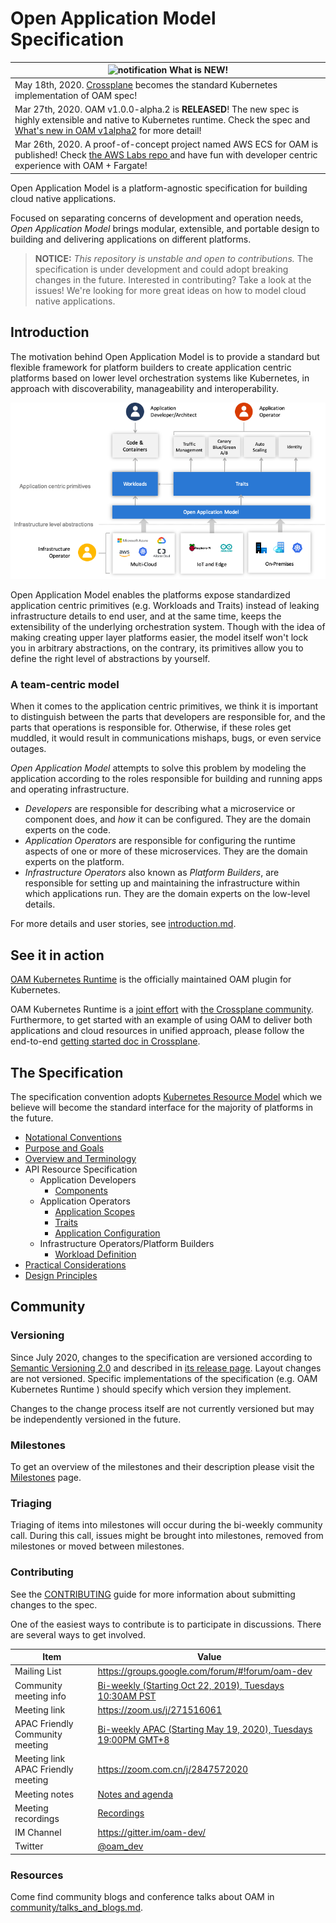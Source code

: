 # Open Application Model Specification

|![notification](assets/bell-outline-badge.svg) What is NEW!|
|------------------|
|May 18th, 2020. [Crossplane](https://github.com/crossplane/crossplane) becomes the standard Kubernetes implementation of OAM spec!|
|Mar 27th, 2020. OAM v1.0.0-alpha.2 is **RELEASED**! The new spec is highly extensible and native to Kubernetes runtime. Check the spec and [What's new in OAM v1alpha2](https://speakerdeck.com/resouer/whats-new-in-oam-v1alpha2-spec) for more detail!|
|Mar 26th, 2020. A proof-of-concept project named AWS ECS for OAM is published! Check [the AWS Labs repo ](https://github.com/awslabs/amazon-ecs-for-open-application-model) and have fun with developer centric experience with OAM + Fargate!|

Open Application Model is a platform-agnostic specification for building cloud native applications.

Focused on separating concerns of development and operation needs, _Open Application Model_ brings modular, extensible, and portable design to building and delivering applications on different platforms.

> **NOTICE:** *This repository is unstable and open to contributions.* The specification is under development and could adopt breaking changes in the future. Interested in contributing? Take a look at the issues! We're looking for more great ideas on how to model cloud native applications.

## Introduction

The motivation behind Open Application Model is to provide a standard but flexible framework for platform builders to create application centric platforms based on lower level orchestration systems like Kubernetes, in approach with discoverability, manageability and interoperability. 

![How it works][how-it-works]

Open Application Model enables the platforms expose standardized application centric primitives (e.g. Workloads and Traits) instead of leaking infrastructure details to end user, and at the same time, keeps the extensibility of the underlying orchestration system. Though with the idea of making creating upper layer platforms easier, the model itself won't lock you in arbitrary abstractions, on the contrary, its primitives allow you to define the right level of abstractions by yourself.

### A team-centric model

When it comes to the application centric primitives, we think it is important to distinguish between the parts that developers are responsible for, and the parts that operations is responsible for. Otherwise, if these roles get muddled, it would result in communications mishaps, bugs, or even service outages.

_Open Application Model_ attempts to solve this problem by modeling the application according to the
roles responsible for building and running apps and operating infrastructure.

* _Developers_ are responsible for describing what a microservice or component does,
  and _how_ it can be configured. They are the domain experts on the code.
* _Application Operators_ are responsible for configuring the runtime aspects of
  one or more of these microservices. They are the domain experts on the
  platform.
* _Infrastructure Operators_ also known as _Platform Builders_, are responsible for setting up and maintaining the
  infrastructure within which applications run. They are the domain
  experts on the low-level details.

For more details and user stories, see [introduction.md](./introduction.md).

## See it in action

[OAM Kubernetes Runtime](https://github.com/crossplane/oam-kubernetes-runtime) is the officially maintained OAM plugin for Kubernetes. 

OAM Kubernetes Runtime is a [joint effort](https://cloudblogs.microsoft.com/opensource/2020/05/27/open-application-model-oam-v1alpha2-crossplane/) with [the Crossplane community](https://github.com/crossplane/crossplane). Furthermore, to get started with an example of using OAM to deliver both applications and cloud resources in unified approach, please follow the end-to-end [getting started doc in Crossplane](https://crossplane.io/docs/v0.11/getting-started/run-applications.html).

## The Specification

The specification convention adopts [Kubernetes Resource Model](https://github.com/kubernetes/community/blob/master/contributors/design-proposals/architecture/resource-management.md) which we believe will become the standard interface for the majority of platforms in the future.

  - [Notational Conventions](notational_convention.md)
  - [Purpose and Goals](1.purpose_and_goals.md)
  - [Overview and Terminology](2.overview_and_terminology.md)
  - API Resource Specification
    - Application Developers
      - [Components](4.component.md)
    - Application Operators
      - [Application Scopes](5.application_scopes.md)
      - [Traits](6.traits.md)
      - [Application Configuration](7.application_configuration.md)
    - Infrastructure Operators/Platform Builders
      - [Workload Definition](3.workload.md)
  - [Practical Considerations](8.practical_considerations.md)
  - [Design Principles](9.design_principles.md)


## Community

### Versioning

Since July 2020, changes to the specification are versioned according to [Semantic Versioning 2.0](https://semver.org/spec/v2.0.0.html) and described in [its release page](https://github.com/oam-dev/spec/releases). Layout changes are not versioned. Specific implementations of the specification (e.g. OAM Kubernetes Runtime ) should specify which version they implement.

Changes to the change process itself are not currently versioned but may be independently versioned in the future.

### Milestones

To get an overview of the milestones and their description please visit the [Milestones](https://github.com/oam-dev/spec/milestones) page. 

### Triaging 

Triaging of items into milestones will occur during the bi-weekly community call. During this call, issues might be brought into milestones, removed from milestones or moved between milestones. 

### Contributing

See the [CONTRIBUTING](CONTRIBUTING.md) guide for more information about submitting changes to the spec.

One of the easiest ways to contribute is to participate in discussions. There are several ways to get involved.

| Item        | Value  |
|---------------------|---|
| Mailing List | https://groups.google.com/forum/#!forum/oam-dev |
| Community meeting info | [Bi-weekly (Starting Oct 22, 2019), Tuesdays 10:30AM PST](https://calendar.google.com/calendar?cid=dDk5YThyNGIwOWJyYTJxajNlbWI0a2FvdGtAZ3JvdXAuY2FsZW5kYXIuZ29vZ2xlLmNvbQ)  |
| Meeting link | https://zoom.us/j/271516061 |
| APAC Friendly Community meeting | [Bi-weekly APAC (Starting May 19, 2020), Tuesdays 19:00PM GMT+8](https://calendar.google.com/calendar?cid=OGFhaDBxbjBqZDM0c25jamM5bmQ1OXZxajBAZ3JvdXAuY2FsZW5kYXIuZ29vZ2xlLmNvbQ) |
| Meeting link APAC Friendly meeting | https://zoom.com.cn/j/2847572020 |
| Meeting notes| [Notes and agenda](https://docs.google.com/document/d/1nqdFEyULekyksFHtFvgvFAYE-0AMHKoS3RMnaKsarjs) |
| Meeting recordings| [Recordings](https://drive.google.com/drive/folders/1yr5LSB8NkEYxzBL-R9D-z-UwVYx4luLe) |
| IM Channel      | https://gitter.im/oam-dev/ |
| Twitter      | [@oam_dev](https://twitter.com/oam_dev) |

[how-it-works]: assets/how-it-works.png

### Resources

Come find community blogs and conference talks about OAM in [community/talks_and_blogs.md](./community/talks_and_blogs.md).
